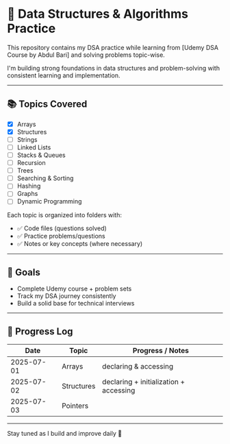 # 🧠 Data Structures & Algorithms Practice

This repository contains my DSA practice while learning from [Udemy DSA Course by Abdul Bari] and solving problems topic-wise.

I'm building strong foundations in data structures and problem-solving with consistent learning and implementation.

---

## 📚 Topics Covered

- [x] Arrays
- [x] Structures
- [ ] Strings
- [ ] Linked Lists
- [ ] Stacks & Queues
- [ ] Recursion
- [ ] Trees
- [ ] Searching & Sorting
- [ ] Hashing
- [ ] Graphs
- [ ] Dynamic Programming

Each topic is organized into folders with:
- ✅ Code files (questions solved)
- ✅ Practice problems/questions
- ✅ Notes or key concepts (where necessary)

---

## 🎯 Goals

- Complete Udemy course + problem sets
- Track my DSA journey consistently
- Build a solid base for technical interviews

---

## 📌 Progress Log

| Date       | Topic            | Progress / Notes                            |
|------------|------------------|---------------------------------------------|
| 2025-07-01 | Arrays           | declaring & accessing                       |
| 2025-07-02 | Structures       | declaring + initialization + accessing      |
| 2025-07-03 | Pointers         |                                             |

---

Stay tuned as I build and improve daily 🚀
